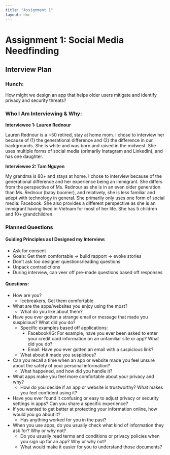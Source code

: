 ```yaml
---
title: "Assignment 1"
layout: doc
---
```


# Assignment 1: Social Media Needfinding

## Interview Plan

### Hunch:

How might we design an app that helps older users mitigate and identify privacy and security threats?

### Who I Am Interviewing & Why:

**Interviewee 1: Lauren Rednour**

Lauren Rednour is a ~50 retired, stay at home mom. I chose to interview her because of (1) the generational difference and (2) the difference in our backgrounds. She is white and was born and raised in the midwest. She uses multiple forms of social media (primarily Instagram and LinkedIn), and has one daughter.

**Interviewee 2: Tam Nguyen**

My grandma is 80+ and stays at home. I chose to interview because of the generational difference and her experience being an immigrant. She differs from the perspective of Ms. Rednour as she is in an even older generation than Ms. Rednour (baby boomer), and relatively, she is less familiar and adept with technology in general. She primarily only uses one form of social media: Facebook. She also provides a different perspective as she is an immigrant having lived in Vietnam for most of her life. She has 5 children and 10+ grandchildren.

### Planned Questions

#### Guiding Principles as I Designed my Interview:

- Ask for consent
- Goals: Get them comfortable → build rapport → evoke stories
- Don’t ask too designer questions/leading questions
- Unpack contradictions
- During interview, can veer off pre-made questions based off responses

#### Questions:

- How are you?
  - Icebreakers, Get them comfortable
- What are the apps/websites you enjoy using the most?
  - What do you like about them?
- Have you ever gotten a strange email or message that made you suspicious? What did you do?
  - Specific examples based off applications:
    - Facebook/IG: For example, have you ever been asked to enter your credit card information on an unfamiliar site or app? What did you do?
    - Email: Have you ever gotten an email with a suspicious link?
  - What about it made you suspicious?
- Can you recall a time when an app or website made you feel unsure about the safety of your personal information?
  - What happened, and how did you handle it?
- What apps make you feel more comfortable about your privacy and why?
  - How do you decide if an app or website is trustworthy? What makes you feel confident using it?
- Have you ever found it confusing or easy to adjust privacy or security settings in apps? Can you share a specific experience?
- If you wanted to get better at protecting your information online, how would you go about it?
  - Has anything worked for you in the past?
- When you use apps, do you usually check what kind of information they ask for? Why or why not?
  - Do you usually read terms and conditions or privacy policies when you sign up for an app? Why or why not?
  - What would make it easier for you to understand those documents?
